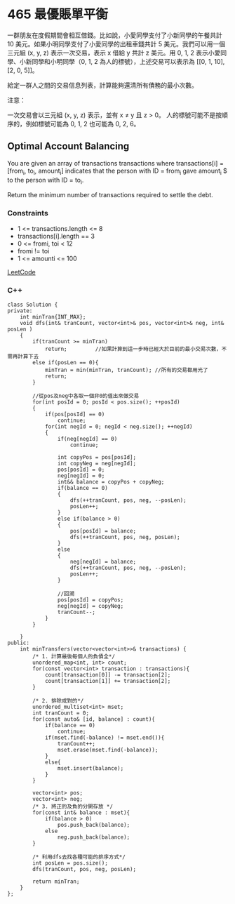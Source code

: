 # 465  最優賬單平衡

一群朋友在度假期間會相互借錢。比如說，小愛同學支付了小新同學的午餐共計 10 美元。如果小明同學支付了小愛同學的出租車錢共計 5 美元。我們可以用一個三元組 (x, y, z) 表示一次交易，表示 x 借給 y 共計 z 美元。用 0, 1, 2 表示小愛同學、小新同學和小明同學（0, 1, 2 為人的標號），上述交易可以表示為 [[0, 1, 10], [2, 0, 5]]。

給定一群人之間的交易信息列表，計算能夠還清所有債務的最小次數。

注意：

一次交易會以三元組 (x, y, z) 表示，並有 x ≠ y 且 z > 0。
人的標號可能不是按順序的，例如標號可能為 0, 1, 2 也可能為 0, 2, 6。

##  Optimal Account Balancing

You are given an array of transactions transactions where transactions[i] = [from<sub>i</sub>, to<sub>i</sub>, amount<sub>i</sub>]
indicates that the person with ID = from<sub>i</sub> gave amount<sub>i</sub> $ to the person with ID = to<sub>i</sub>.

Return the minimum number of transactions required to settle the debt.

### Constraints

* 1 <= transactions.length <= 8
* transactions[i].length == 3
* 0 <= fromi, toi < 12
* fromi != toi
* 1 <= amounti <= 100

[LeetCode](https://leetcode-cn.com/problems/optimal-account-balancing/)


### C++ 

```
class Solution {
private:
    int minTran{INT_MAX};
    void dfs(int& tranCount, vector<int>& pos, vector<int>& neg, int& posLen )
    {
        if(tranCount >= minTran)
            return;         //如果計算到這一步時已經大於目前的最小交易次數，不需再計算下去
        else if(posLen == 0){
            minTran = min(minTran, tranCount); //所有的交易都用光了
            return;
        }

        //從pos及neg中各取一個非0的值出來做交易
        for(int posId = 0; posId < pos.size(); ++posId)
        {
            if(pos[posId] == 0)
                continue;
            for(int negId = 0; negId < neg.size(); ++negId)
            {
                if(neg[negId] == 0)
                    continue;
                
                int copyPos = pos[posId];
                int copyNeg = neg[negId];
                pos[posId] = 0;
                neg[negId] = 0;
                int&& balance = copyPos + copyNeg;
                if(balance == 0)
                {
                    dfs(++tranCount, pos, neg, --posLen);
                    posLen++;
                }
                else if(balance > 0)
                {
                    pos[posId] = balance;
                    dfs(++tranCount, pos, neg, posLen);
                }
                else
                {
                    neg[negId] = balance;
                    dfs(++tranCount, pos, neg, --posLen);
                    posLen++;
                }

                //回溯
                pos[posId] = copyPos;
                neg[negId] = copyNeg;
                tranCount--;              
            }
        }
        
    }
public:
    int minTransfers(vector<vector<int>>& transactions) {
        /* 1. 計算最後每個人的負債全*/
        unordered_map<int, int> count;
        for(const vector<int> transaction : transactions){
            count[transaction[0]] -= transaction[2];
            count[transaction[1]] += transaction[2];
        }

        /* 2. 排除成對的*/
        unordered_multiset<int> mset;
        int tranCount = 0;
        for(const auto& [id, balance] : count){
            if(balance == 0)
                continue;
            if(mset.find(-balance) != mset.end()){
                tranCount++;
                mset.erase(mset.find(-balance));
            }
            else{
                mset.insert(balance);
            }
        }

        vector<int> pos;
        vector<int> neg;
        /* 3. 將正的及負的分開存放 */
        for(const int& balance : mset){
            if(balance > 0)
                pos.push_back(balance);
            else
                neg.push_back(balance);
        }

        /* 利用dfs去找各種可能的排序方式*/
        int posLen = pos.size();
        dfs(tranCount, pos, neg, posLen);

        return minTran;
    }
};
```


